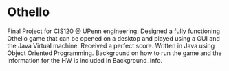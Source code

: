 # Othello
Final Project for CIS120 @ UPenn engineering: Designed a fully functioning Othello game that can be opened on a desktop and played using a GUI and the Java Virtual machine. Received a perfect score. Written in Java using Object Oriented Programming. Background on how to run the game and the information for the HW is included in Background_Info. 
